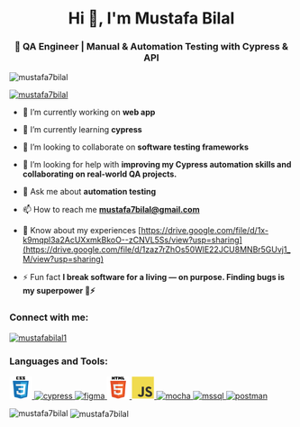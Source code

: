 <h1 align="center">Hi 👋, I'm Mustafa Bilal</h1>
<h3 align="center">🧪 QA Engineer | Manual & Automation Testing with Cypress & API</h3>

<p align="left"> <img src="https://komarev.com/ghpvc/?username=mustafa7bilal&label=Profile%20views&color=0e75b6&style=flat" alt="mustafa7bilal" /> </p>

<p align="left"> <a href="https://github.com/ryo-ma/github-profile-trophy"><img src="https://github-profile-trophy.vercel.app/?username=mustafa7bilal" alt="mustafa7bilal" /></a> </p>

- 🔭 I’m currently working on **web app**

- 🌱 I’m currently learning **cypress**

- 👯 I’m looking to collaborate on **software testing frameworks**

- 🤝 I’m looking for help with **improving my Cypress automation skills and collaborating on real-world QA projects.**

- 💬 Ask me about **automation testing**

- 📫 How to reach me **mustafa7bilal@gmail.com**

- 📄 Know about my experiences [https://drive.google.com/file/d/1x-k9mqpl3a2AcUXxmkBkoO--zCNVL5Ss/view?usp=sharing](https://drive.google.com/file/d/1zaz7rZhOs50WlE22JCU8MNBr5GUvj1_M/view?usp=sharing)

- ⚡ Fun fact **I break software for a living — on purpose. Finding bugs is my superpower 🐞⚡**

<h3 align="left">Connect with me:</h3>
<p align="left">
<a href="https://linkedin.com/in/mustafabilal1" target="blank"><img align="center" src="https://raw.githubusercontent.com/rahuldkjain/github-profile-readme-generator/master/src/images/icons/Social/linked-in-alt.svg" alt="mustafabilal1" height="30" width="40" /></a>
</p>

<h3 align="left">Languages and Tools:</h3>
<p align="left"> <a href="https://www.w3schools.com/css/" target="_blank" rel="noreferrer"> <img src="https://raw.githubusercontent.com/devicons/devicon/master/icons/css3/css3-original-wordmark.svg" alt="css3" width="40" height="40"/> </a> <a href="https://www.cypress.io" target="_blank" rel="noreferrer"> <img src="https://raw.githubusercontent.com/simple-icons/simple-icons/6e46ec1fc23b60c8fd0d2f2ff46db82e16dbd75f/icons/cypress.svg" alt="cypress" width="40" height="40"/> </a> <a href="https://www.figma.com/" target="_blank" rel="noreferrer"> <img src="https://www.vectorlogo.zone/logos/figma/figma-icon.svg" alt="figma" width="40" height="40"/> </a> <a href="https://www.w3.org/html/" target="_blank" rel="noreferrer"> <img src="https://raw.githubusercontent.com/devicons/devicon/master/icons/html5/html5-original-wordmark.svg" alt="html5" width="40" height="40"/> </a> <a href="https://developer.mozilla.org/en-US/docs/Web/JavaScript" target="_blank" rel="noreferrer"> <img src="https://raw.githubusercontent.com/devicons/devicon/master/icons/javascript/javascript-original.svg" alt="javascript" width="40" height="40"/> </a> <a href="https://mochajs.org" target="_blank" rel="noreferrer"> <img src="https://www.vectorlogo.zone/logos/mochajs/mochajs-icon.svg" alt="mocha" width="40" height="40"/> </a> <a href="https://www.microsoft.com/en-us/sql-server" target="_blank" rel="noreferrer"> <img src="https://www.svgrepo.com/show/303229/microsoft-sql-server-logo.svg" alt="mssql" width="40" height="40"/> </a> <a href="https://postman.com" target="_blank" rel="noreferrer"> <img src="https://www.vectorlogo.zone/logos/getpostman/getpostman-icon.svg" alt="postman" width="40" height="40"/> </a> </p>

<p><img align="left" src="https://github-readme-stats.vercel.app/api/top-langs?username=mustafa7bilal&show_icons=true&locale=en&layout=compact" alt="mustafa7bilal" /></p>

<p>&nbsp;<img align="center" src="https://github-readme-stats.vercel.app/api?username=mustafa7bilal&show_icons=true&locale=en" alt="mustafa7bilal" /></p>
